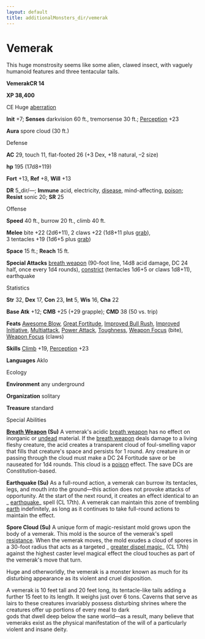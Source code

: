 ```yaml
---
layout: default
title: additionalMonsters_dir/vemerak
---
```

# Vemerak

This huge monstrosity seems like some alien, clawed insect, with vaguely humanoid features and three tentacular tails.

**VemerakCR 14**

**XP 38,400**

CE Huge [aberration](monsters_dir/creatureTypes#_aberration)

**Init** +7; **Senses** darkvision 60 ft., tremorsense 30 ft.; [Perception](additionalMonsters_dir/../skills_dir/perception#_perception) +23

**Aura** spore cloud (30 ft.)

Defense

**AC** 29, touch 11, flat-footed 26 (+3 Dex, +18 natural, –2 size)

**hp** 195 (17d8+119)

**Fort** +13, **Ref** +8, **Will** +13

**DR** 5_dir/—; **Immune** acid, electricity, [disease](monsters_dir/universalMonsterRules#_disease-(ex-or-su)), mind-affecting, [poison](monsters_dir/universalMonsterRules#_poison-(ex-or-su)); **Resist** sonic 20; **SR** 25

Offense

**Speed** 40 ft., burrow 20 ft., climb 40 ft.

**Melee** bite +22 (2d6+11), 2 claws +22 (1d8+11 plus [grab](monsters_dir/universalMonsterRules#_grab)),   
3 tentacles +19 (1d6+5 plus [grab](monsters_dir/universalMonsterRules#_grab))

**Space** 15 ft.; **Reach** 15 ft.

**Special Attacks** [breath weapon](monsters_dir/universalMonsterRules#_breath-weapon) (90-foot line, 14d8 acid damage, DC 24 half, once every 1d4 rounds), [constrict](monsters_dir/universalMonsterRules#_constrict) (tentacles 1d6+5 or claws 1d8+11), earthquake

Statistics

**Str** 32, **Dex** 17, **Con** 23, **Int** 5, **Wis** 16, **Cha** 22

**Base Atk** +12; **CMB** +25 (+29 grapple); **CMD** 38 (50 vs. trip)

**Feats** [Awesome Blow](additionalMonsters_dir/../monsters_dir/monsterFeats#_awesome-blow), [Great Fortitude](additionalMonsters_dir/../feats#_great-fortitude), [Improved Bull Rush](additionalMonsters_dir/../feats#_improved-bull-rush), [Improved Initiative](additionalMonsters_dir/../feats#_improved-initiative), [Multiattack](additionalMonsters_dir/../monsters_dir/monsterFeats#_multiattack), [Power Attack](additionalMonsters_dir/../feats#_power-attack), [Toughness](additionalMonsters_dir/../feats#_toughness), [Weapon Focus](additionalMonsters_dir/../feats#_weapon-focus) (bite), [Weapon Focus](additionalMonsters_dir/../feats#_weapon-focus) (claws)

**Skills** [Climb](additionalMonsters_dir/../skills_dir/climb#_climb) +19, [Perception](additionalMonsters_dir/../skills_dir/perception#_perception) +23

**Languages** Aklo

Ecology

**Environment** any underground

**Organization** solitary

**Treasure** standard

Special Abilities

**[Breath Weapon](monsters_dir/universalMonsterRules#_breath-weapon) (Su)** A vemerak's acidic [breath weapon](monsters_dir/universalMonsterRules#_breath-weapon) has no effect on inorganic or [undead](monsters_dir/creatureTypes#_undead) material. If the [breath weapon](monsters_dir/universalMonsterRules#_breath-weapon) deals damage to a living fleshy creature, the acid creates a transparent cloud of foul-smelling vapor that fills that creature's space and persists for 1 round. Any creature in or passing through the cloud must make a DC 24 Fortitude save or be nauseated for 1d4 rounds. This cloud is a [poison](monsters_dir/universalMonsterRules#_poison-(ex-or-su)) effect. The save DCs are Constitution-based.

**Earthquake (Su)** As a full-round action, a vemerak can burrow its tentacles, legs, and mouth into the ground—this action does not provoke attacks of opportunity. At the start of the next round, it creates an effect identical to an _ [earthquake](additionalMonsters_dir/../spells_dir/earthquake#_earthquake)_ spell (CL 17th). A vemerak can maintain this zone of trembling [earth](monsters_dir/creatureTypes#_earth-subtype) indefinitely, as long as it continues to take full-round actions to maintain the effect.

**Spore Cloud (Su)** A unique form of magic-resistant mold grows upon the body of a vemerak. This mold is the source of the vemerak's spell [resistance](monsters_dir/universalMonsterRules#_resistance). When the vemerak moves, the mold exudes a cloud of spores in a 30-foot radius that acts as a targeted _ [greater dispel magic](additionalMonsters_dir/../spells_dir/dispelMagic#_dispel-magic-greater)_ (CL 17th) against the highest caster level magical effect the cloud touches as part of the vemerak's move that turn.

Huge and otherworldly, the vemerak is a monster known as much for its disturbing appearance as its violent and cruel disposition.

A vemerak is 10 feet tall and 20 feet long, its tentacle-like tails adding a further 15 feet to its length. It weighs just over 6 tons. Caverns that serve as lairs to these creatures invariably possess disturbing shrines where the creatures offer up portions of every meal to dark   
gods that dwell deep below the sane world—as a result, many believe that vemeraks exist as the physical manifestation of the will of a particularly violent and insane deity.

